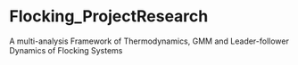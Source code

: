 # Flocking_ProjectResearch
A multi-analysis Framework of Thermodynamics, GMM and Leader-follower Dynamics of Flocking Systems
